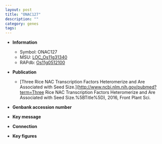```yaml
---
layout: post
title: "ONAC127"
description: ""
category: genes
tags: 
---
```


* **Information**  
    + Symbol: ONAC127  
    + MSU: [LOC_Os11g31340](http://rice.plantbiology.msu.edu/cgi-bin/ORF_infopage.cgi?orf=LOC_Os11g31340)  
    + RAPdb: [Os11g0512100](http://rapdb.dna.affrc.go.jp/viewer/gbrowse_details/irgsp1?name=Os11g0512100)  

* **Publication**  
    + [Three Rice NAC Transcription Factors Heteromerize and Are Associated with Seed Size.](http://www.ncbi.nlm.nih.gov/pubmed?term=Three Rice NAC Transcription Factors Heteromerize and Are Associated with Seed Size.%5BTitle%5D), 2016, Front Plant Sci.

* **Genbank accession number**  

* **Key message**  

* **Connection**  

* **Key figures**  


